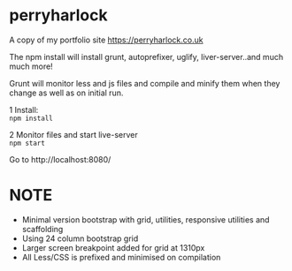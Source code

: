 perryharlock
============

A copy of my portfolio site https://perryharlock.co.uk  

The npm install will install grunt, autoprefixer, uglify, liver-server..and much much more!  

Grunt will monitor less and js files and compile and minify them when they change as well as on initial run.

1 Install:  
`npm install`

2 Monitor files and start live-server  
`npm start`  

Go to http://localhost:8080/


NOTE
====

- Minimal version bootstrap with grid, utilities, responsive utilities and scaffolding
- Using 24 column bootstrap grid
- Larger screen breakpoint added for grid at 1310px
- All Less/CSS is prefixed and minimised on compilation